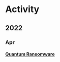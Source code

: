 # Activity

## 2022

### Apr

#### [Quantum Ransomware](https://thedfirreport.com/2022/04/25/quantum-ransomware/?\_hsmi=211902406&\_hsenc=p2ANqtz-9tE\_AednN4jmN42ZvZ4osY83kILYzxQ9igU9hMhyZRFusOPsVxCRwvvlpFssB7pW1MMFBIo5F-PIRla1KZTZys-MM7PWAUXYWXaNgXH4NDhCMurO8)
